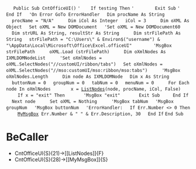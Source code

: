 &nbsp;&nbsp;&nbsp;&nbsp;
`Public Sub CntOfficeUI()`
`'    If testing Then`
`'        Exit Sub`
`'    End If`
&nbsp;&nbsp;&nbsp;&nbsp;`'On Error GoTo ErrorHandler`
&nbsp;&nbsp;&nbsp;&nbsp;`Dim procName As String`
&nbsp;&nbsp;&nbsp;&nbsp;`procName = "N/A"`
&nbsp;&nbsp;&nbsp;&nbsp;
&nbsp;&nbsp;&nbsp;&nbsp;`Dim iCol As Integer`
&nbsp;&nbsp;&nbsp;&nbsp;`iCol = 3`
&nbsp;&nbsp;&nbsp;&nbsp;
&nbsp;&nbsp;&nbsp;&nbsp;`Dim oXML As Object`
&nbsp;&nbsp;&nbsp;&nbsp;`Set oXML = New DOMDocument`
&nbsp;&nbsp;&nbsp;&nbsp;`'Set oXML = New DOMDocument60`
&nbsp;&nbsp;&nbsp;&nbsp;`Dim strURL As String, resultStr As String`
&nbsp;&nbsp;&nbsp;&nbsp;
&nbsp;&nbsp;&nbsp;&nbsp;`Dim strFilePath As String`
&nbsp;&nbsp;&nbsp;&nbsp;`strFilePath = "C:\Users\" & Environ$("username") & "\AppData\Local\Microsoft\Office\Excel.officeUI"`
&nbsp;&nbsp;&nbsp;&nbsp;
&nbsp;&nbsp;&nbsp;&nbsp;
&nbsp;&nbsp;&nbsp;&nbsp;`'MsgBox strFilePath`
&nbsp;&nbsp;&nbsp;&nbsp;
&nbsp;&nbsp;&nbsp;&nbsp;`oXML.Load (strFilePath)`
&nbsp;&nbsp;&nbsp;&nbsp;
&nbsp;&nbsp;&nbsp;&nbsp;`Dim oXmlNodes As IXMLDOMNodeList`
&nbsp;&nbsp;&nbsp;&nbsp;
&nbsp;&nbsp;&nbsp;&nbsp;`'Set oXmlNodes = oXML.SelectNodes("//customUI/ribbon/tabs")`
&nbsp;&nbsp;&nbsp;&nbsp;`Set oXmlNodes = oXML.SelectNodes("//mso:customUI/mso:ribbon/mso:tabs")`
&nbsp;&nbsp;&nbsp;&nbsp;
&nbsp;&nbsp;&nbsp;&nbsp;`'MsgBox oXmlNodes.Length`
&nbsp;&nbsp;&nbsp;&nbsp;
&nbsp;&nbsp;&nbsp;&nbsp;`Dim node As IXMLDOMNode`
&nbsp;&nbsp;&nbsp;&nbsp;`Dim x As String`
&nbsp;&nbsp;&nbsp;&nbsp;
&nbsp;&nbsp;&nbsp;&nbsp;`buttonNum = 0`
&nbsp;&nbsp;&nbsp;&nbsp;`groupNum = 0`
&nbsp;&nbsp;&nbsp;&nbsp;`tabNum = 0`
&nbsp;&nbsp;&nbsp;&nbsp;`menuNum = 0`
&nbsp;&nbsp;&nbsp;&nbsp;
&nbsp;&nbsp;&nbsp;&nbsp;`For Each node In oXmlNodes`
&nbsp;&nbsp;&nbsp;&nbsp;
&nbsp;&nbsp;&nbsp;&nbsp;&nbsp;&nbsp;&nbsp;&nbsp;`x = `[`ListNodes`](ListNodes)`(node, procName, iCol, False)`
&nbsp;&nbsp;&nbsp;&nbsp;
&nbsp;&nbsp;&nbsp;&nbsp;&nbsp;&nbsp;&nbsp;&nbsp;`If x = "exit" Then`
&nbsp;&nbsp;&nbsp;&nbsp;&nbsp;&nbsp;&nbsp;&nbsp;&nbsp;&nbsp;&nbsp;&nbsp;`'MsgBox "exit"`
&nbsp;&nbsp;&nbsp;&nbsp;&nbsp;&nbsp;&nbsp;&nbsp;&nbsp;&nbsp;&nbsp;&nbsp;`Exit Sub`
&nbsp;&nbsp;&nbsp;&nbsp;&nbsp;&nbsp;&nbsp;&nbsp;`End If`
&nbsp;&nbsp;&nbsp;&nbsp;`Next node`
&nbsp;&nbsp;&nbsp;&nbsp;
&nbsp;&nbsp;&nbsp;&nbsp;`Set oXML = Nothing`
&nbsp;&nbsp;&nbsp;&nbsp;
&nbsp;&nbsp;&nbsp;&nbsp;`'MsgBox tabNum`
&nbsp;&nbsp;&nbsp;&nbsp;`'MsgBox groupNum`
&nbsp;&nbsp;&nbsp;&nbsp;`'MsgBox buttonNum`
&nbsp;&nbsp;&nbsp;&nbsp;`'ErrorHandler:`
&nbsp;&nbsp;&nbsp;&nbsp;`If Err.Number <> 0 Then`
&nbsp;&nbsp;&nbsp;&nbsp;&nbsp;&nbsp;&nbsp;&nbsp;[`MyMsgBox`](MyMsgBox)` Err.Number & " " & Err.Description, 30`
&nbsp;&nbsp;&nbsp;&nbsp;`End If`
`End Sub`


# BeCaller
- CntOfficeUI{S}(21)->[[ListNodes]]{F}
- CntOfficeUI{S}(28)->[[MyMsgBox]]{S}

